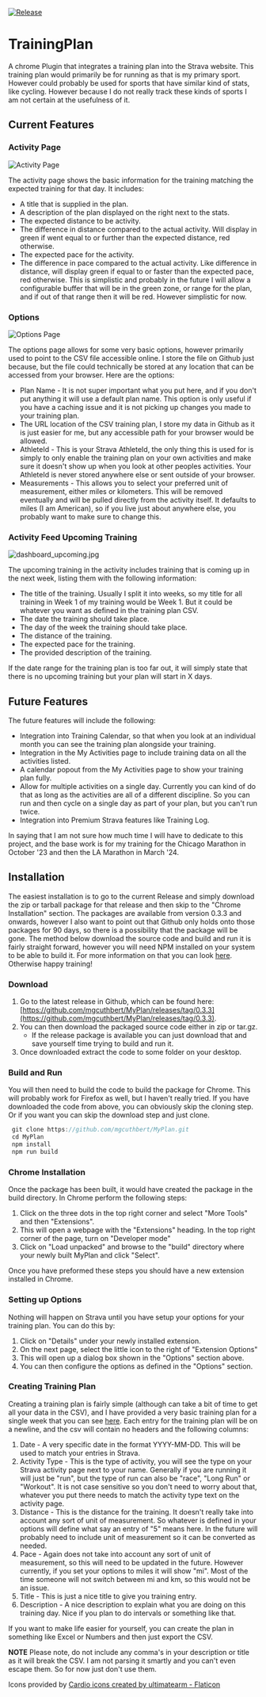 [![Release](https://github.com/mgcuthbert/MyPlan/actions/workflows/release.yml/badge.svg)](https://github.com/mgcuthbert/MyPlan/actions/workflows/release.yml)

# TrainingPlan
A chrome Plugin that integrates a training plan into the Strava website. This training plan would primarily be for running as that is my primary sport. However could probably be used for sports that have similar kind of stats, like cycling. However because I do not really track these kinds of sports I am not certain at the usefulness of it.

## Current Features

### Activity Page
![Activity Page](docs/images/activitypage.jpg)

The activity page shows the basic information for the training matching the expected training for that day. It includes:
- A title that is supplied in the plan.
- A description of the plan displayed on the right next to the stats.
- The expected distance to be activity.
- The difference in distance compared to the actual activity. Will display in green if went equal to or further than the expected distance, red otherwise.
- The expected pace for the activity.
- The difference in pace compared to the actual activity. Like difference in distance, will display green if equal to or faster than the expected pace, red otherwise. This is simplistic and probably in the future I will allow a configurable buffer that will be in the green zone, or range for the plan, and if out of that range then it will be red. However simplistic for now.

### Options
![Options Page](docs/images/options.jpg)

The options page allows for some very basic options, however primarily used to point to the CSV file accessible online. I store the file on Github just because, but the file could technically be stored at any location that can be accessed from your browser. Here are the options:
- Plan Name - It is not super important what you put here, and if you don't put anything it will use a default plan name. This option is only useful if you have a caching issue and it is not picking up changes you made to your training plan.
- The URL location of the CSV training plan, I store my data in Github as it is just easier for me, but any accessible path for your browser would be allowed.
- AthleteId - This is your Strava AthleteId, the only thing this is used for is simply to only enable the training plan on your own activities and make sure it doesn't show up when you look at other peoples activities. Your AthleteId is never stored anywhere else or sent outside of your browser.
- Measurements - This allows you to select your preferred unit of measurement, either miles or kilometers. This will be removed eventually and will be pulled directly from the activity itself. It defaults to miles (I am American), so if you live just about anywhere else, you probably want to make sure to change this.

### Activity Feed Upcoming Training
![dashboard_upcoming.jpg](docs/images/dashboard_upcoming.jpg)

The upcoming training in the activity includes training that is coming up in the next week, listing them with the following information:
- The title of the training. Usually I split it into weeks, so my title for all training in Week 1 of my training would be Week 1. But it could be whatever you want as defined in the training plan CSV.
- The date the training should take place.
- The day of the week the training should take place.
- The distance of the training.
- The expected pace for the training.
- The provided description of the training.

If the date range for the training plan is too far out, it will simply state that there is no upcoming training but your plan will start in X days.

## Future Features
The future features will include the following:
- Integration into Training Calendar, so that when you look at an individual month you can see the training plan alongside your training.
- Integration in the My Activities page to include training data on all the activities listed.
- A calendar popout from the My Activities page to show your training plan fully.
- Allow for multiple activities on a single day. Currently you can kind of do that as long as the activities are all of a different discipline. So you can run and then cycle on a single day as part of your plan, but you can't run twice.
- Integration into Premium Strava features like Training Log.

In saying that I am not sure how much time I will have to dedicate to this project, and the base work is for my training for the Chicago Marathon in October '23 and then the LA Marathon in March '24.

## Installation
The easiest installation is to go to the current Release and simply download the zip or tarball package for that release and then skip to the "Chrome Installation" section. The packages are available from version 0.3.3 and onwards, however I also want to point out that Github only holds onto those packages for 90 days, so there is a possibility that the package will be gone. The method below download the source code and build and run it is fairly straight forward, however you will need NPM installed on your system to be able to build it. For more information on that you can look [here](https://docs.npmjs.com/downloading-and-installing-node-js-and-npm). Otherwise happy training!

### Download
1. Go to the latest release in Github, which can be found here: [https://github.com/mgcuthbert/MyPlan/releases/tag/0.3.3](https://github.com/mgcuthbert/MyPlan/releases/tag/0.3.3). 
2. You can then download the packaged source code either in zip or tar.gz.
    - If the release package is available you can just download that and save yourself time trying to build and run it.
4. Once downloaded extract the code to some folder on your desktop.

### Build and Run
You will then need to build the code to build the package for Chrome. This will probably work for Firefox as well, but I haven't really tried. If you have downloaded the code from above, you can obviously skip the cloning step. Or if you want you can skip the download step and just clone. 
```js
 git clone https://github.com/mgcuthbert/MyPlan.git
 cd MyPlan
 npm install
 npm run build 
```

### Chrome Installation
Once the package has been built, it would have created the package in the build directory. In Chrome perform the following steps:
1. Click on the three dots in the top right corner and select "More Tools" and then "Extensions".
2. This will open a webpage with the "Extensions" heading. In the top right corner of the page, turn on "Developer mode"
3. Click on "Load unpacked" and browse to the "build" directory where your newly built MyPlan and click "Select".

Once you have preformed these steps you should have a new extension installed in Chrome.

### Setting up Options
Nothing will happen on Strava until you have setup your options for your training plan. You can do this by:
1. Click on "Details" under your newly installed extension.
2. On the next page, select the little icon to the right of "Extension Options"
3. This will open up a dialog box shown in the "Options" section above.
4. You can then configure the options as defined in the "Options" section.

### Creating Training Plan
Creating a training plan is fairly simple (although can take a bit of time to get all your data in the CSV), and I have provided a very basic training plan for a single week that you can see [here](plans/sample.csv). Each entry for the training plan will be on a newline, and the csv will contain no headers and the following columns:
1. Date - A very specific date in the format YYYY-MM-DD. This will be used to match your entries in Strava.
2. Activity Type - This is the type of activity, you will see the type on your Strava activity page next to your name. Generally if you are running it will just be "run", but the type of run can also be "race", "Long Run" or "Workout". It is not case sensitive so you don't need to worry about that, whatever you put there needs to match the activity type text on the activity page.
3. Distance - This is the distance for the training. It doesn't really take into account any sort of unit of measurement. So whatever is defined in your options will define what say an entry of "5" means here. In the future will probably need to include unit of measurement so it can be converted as needed.
4. Pace - Again does not take into account any sort of unit of measurement, so this will need to be updated in the future. However currently, if you set your options to miles it will show "mi". Most of the time someone will not switch between mi and km, so this would not be an issue.
5. Title - This is just a nice title to give you training entry.
6. Description - A nice description to explain what you are doing on this training day. Nice if you plan to do intervals or something like that. 

If you want to make life easier for yourself, you can create the plan in something like Excel or Numbers and then just export the CSV. 

**NOTE** Please note, do not include any comma's in your description or title as it will break the CSV. I am not parsing it smartly and you can't even escape them. So for now just don't use them.

Icons provided by <a href="https://www.flaticon.com/free-icons/cardio" title="cardio icons">Cardio icons created by ultimatearm - Flaticon</a>
